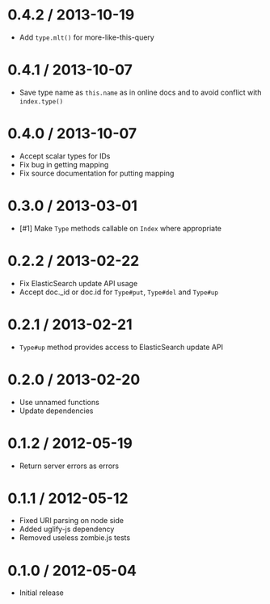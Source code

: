 0.4.2 / 2013-10-19
==================

  * Add `type.mlt()` for more-like-this-query


0.4.1 / 2013-10-07
==================

  * Save type name as `this.name` as in online docs and to avoid conflict
    with `index.type()`


0.4.0 / 2013-10-07
==================

  * Accept scalar types for IDs
  * Fix bug in getting mapping
  * Fix source documentation for putting mapping


0.3.0 / 2013-03-01
==================

  * [#1] Make `Type` methods callable on `Index` where appropriate


0.2.2 / 2013-02-22
==================

  * Fix ElasticSearch update API usage
  * Accept doc._id or doc.id for `Type#put`, `Type#del` and `Type#up`


0.2.1 / 2013-02-21
==================

  * `Type#up` method provides access to ElasticSearch update API


0.2.0 / 2013-02-20
==================

  * Use unnamed functions
  * Update dependencies


0.1.2 / 2012-05-19
==================

  * Return server errors as errors


0.1.1 / 2012-05-12
==================

  * Fixed URI parsing on node side
  * Added uglify-js dependency
  * Removed useless zombie.js tests


0.1.0 / 2012-05-04
==================

  * Initial release
